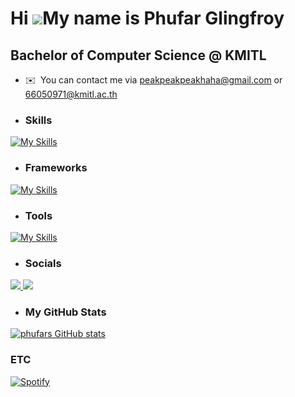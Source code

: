 Hi ![](https://user-images.githubusercontent.com/18350557/176309783-0785949b-9127-417c-8b55-ab5a4333674e.gif)My name is Phufar Glingfroy
========================================================================================================================================

Bachelor of Computer Science @ KMITL
------------------
*   ✉️  You can contact me via [peakpeakpeakhaha@gmail.com](mailto:peakpeakpeakhaha@gmail.com) or [66050971@kmitl.ac.th](mailto:66050971@kmitl.ac.th)

* ### Skills 
[![My Skills](https://skillicons.dev/icons?i=java,python,js,html,css)](https://skillicons.dev)
* ### Frameworks
[![My Skills](https://skillicons.dev/icons?i=svelte,tailwind)](https://skillicons.dev) 
* ### Tools
[![My Skills](https://skillicons.dev/icons?i=vscode,docker,postman,ubuntu,kali)](https://skillicons.dev)
* ### Socials
<p style={gap=5px}>
    <a href="https://skillicons.dev">
        <img src="https://skillicons.dev/icons?i=discord" />
    </a>
    <a href="https://www.instagram.com/phxfrr/">
         <img src="https://skillicons.dev/icons/?i=instagram">
    </a>
</p>

* ### My GitHub Stats

<a href="http://www.github.com/phufar"><img src="https://github-readme-stats.vercel.app/api?username=phufar&show&#95;icons=true&hide=&count&#95;private=true&title&#95;color=ef4444&text&#95;color=ffffff&icon&#95;color=ef4444&bg&#95;color=1c1917&hide&#95;border=true&show&#95;icons=true" alt="phufars GitHub stats" /></a>

### ETC

[![Spotify](https://spotify-github-readme.vercel.app/api/spotify)](https://open.spotify.com/collection/tracks)